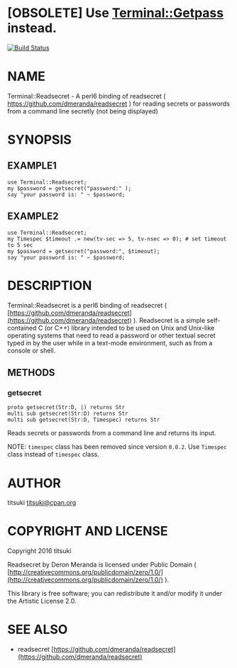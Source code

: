# [OBSOLETE] Use [Terminal::Getpass](https://github.com/titsuki/p6-Terminal-Getpass) instead.

[![Build Status](https://travis-ci.org/titsuki/p6-Terminal-Readsecret.svg?branch=master)](https://travis-ci.org/titsuki/p6-Terminal-Readsecret)

NAME
====

Terminal::Readsecret - A perl6 binding of readsecret ( https://github.com/dmeranda/readsecret ) for reading secrets or passwords from a command line secretly (not being displayed)

SYNOPSIS
========

EXAMPLE1
--------

    use Terminal::Readsecret;
    my $password = getsecret("password:" );
    say "your password is: " ~ $password;

EXAMPLE2
--------

    use Terminal::Readsecret;
    my Timespec $timeout .= new(tv-sec => 5, tv-nsec => 0); # set timeout to 5 sec
    my $password = getsecret("password:", $timeout);
    say "your password is: " ~ $password;

DESCRIPTION
===========

Terminal::Readsecret is a perl6 binding of readsecret ( [https://github.com/dmeranda/readsecret](https://github.com/dmeranda/readsecret) ). Readsecret is a simple self-contained C (or C++) library intended to be used on Unix and Unix-like operating systems that need to read a password or other textual secret typed in by the user while in a text-mode environment, such as from a console or shell.

METHODS
-------

### getsecret

    proto getsecret(Str:D, |) returns Str
    multi sub getsecret(Str:D) returns Str
    multi sub getsecret(Str:D, Timespec) returns Str

Reads secrets or passwords from a command line and returns its input.

NOTE: `timespec` class has been removed since version `0.0.2`. Use `Timespec` class instead of `timespec` class.

AUTHOR
======

titsuki <titsuki@cpan.org>

COPYRIGHT AND LICENSE
=====================

Copyright 2016 titsuki

Readsecret by Deron Meranda is licensed under Public Domain ( [http://creativecommons.org/publicdomain/zero/1.0/](http://creativecommons.org/publicdomain/zero/1.0/) ).

This library is free software; you can redistribute it and/or modify it under the Artistic License 2.0.

SEE ALSO
========

  * readsecret [https://github.com/dmeranda/readsecret](https://github.com/dmeranda/readsecret)
